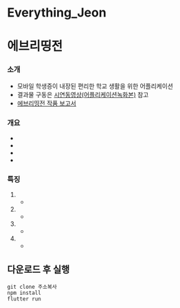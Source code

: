 # Everything_Jeon
# 에브리띵전

### 소개
- 모바일 학생증이 내장된 편리한 학교 생활을 위한 어플리케이션
- 결과물 구동은 [시연동영상(어플리케이션녹화본)](/etc/) 참고
- [에브리띵전 작품 보고서](/etc/.hwp)

### 개요
- 
- 
- 
- 

### 특징
1. 
    - 
2. 
    - 
3. 
    - 
4. 
    - 

## 다운로드 후 실행

```
git clone 주소복사
npm install
flutter run
```

